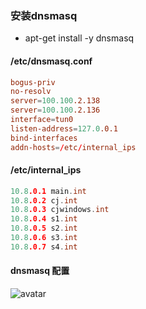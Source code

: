 ### 安装dnsmasq
- apt-get install -y dnsmasq
#### /etc/dnsmasq.conf
```conf
bogus-priv
no-resolv
server=100.100.2.138
server=100.100.2.136
interface=tun0
listen-address=127.0.0.1
bind-interfaces
addn-hosts=/etc/internal_ips
```
#### /etc/internal_ips
```go
10.8.0.1 main.int
10.8.0.2 cj.int
10.8.0.3 cjwindows.int
10.8.0.4 s1.int
10.8.0.5 s2.int 
10.8.0.6 s3.int 
10.8.0.7 s4.int 
```

#### dnsmasq 配置
![avatar](https://blog.hexiefamily.xin/assets/dnsmasq.jpg)